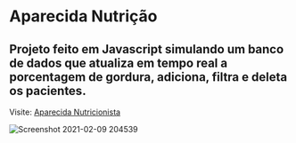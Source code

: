 # Aparecida Nutrição

## Projeto feito em Javascript simulando um banco de dados que atualiza em tempo real a porcentagem de gordura, adiciona, filtra e deleta os pacientes.

Visite: [Aparecida Nutricionista](https://aparecida-nutricionista.vercel.app/)

![Screenshot 2021-02-09 204539](https://user-images.githubusercontent.com/57108685/107443836-4b33b880-6b18-11eb-8a35-61fd83a3285c.png)

